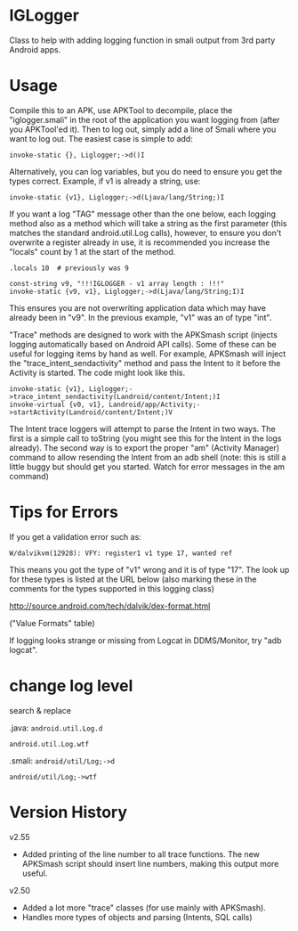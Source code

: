 IGLogger
========

Class to help with adding logging function in smali output from 3rd party Android apps.

Usage
=====

Compile this to an APK, use APKTool to decompile, place the "iglogger.smali" in the
root of the application you want logging from (after you APKTool'ed it). Then to 
log out, simply add a line of Smali where you want to log out. The easiest case
is simple to add:

	invoke-static {}, Liglogger;->d()I 

Alternatively, you can log variables, but you do need to ensure you get the types
correct. Example, if v1 is already a string, use:

	invoke-static {v1}, Liglogger;->d(Ljava/lang/String;)I 

If you want a log "TAG" message other than the one below, each logging method also
as a method which will take a string as the first parameter (this matches the standard
android.util.Log calls), however, to ensure you don't overwrite a register already in use,
it is recommended you increase the "locals" count by 1 at the start of the method.

 	.locals 10  # previously was 9
    
	const-string v9, "!!!IGLOGGER - v1 array length : !!!"
	invoke-static {v9, v1}, Liglogger;->d(Ljava/lang/String;I)I 

This ensures you are not overwriting application data which may have already been in "v9". 
In the previous example, "v1" was an of type "int".

"Trace" methods are designed to work with the APKSmash script (injects logging
automatically based on Android API calls). Some of these can be useful for logging items
by hand as well. For example, APKSmash will inject the "trace_intent_sendactivity" method
and pass the Intent to it before the Activity is started. The code might look like this.

    invoke-static {v1}, Liglogger;->trace_intent_sendactivity(Landroid/content/Intent;)I
    invoke-virtual {v0, v1}, Landroid/app/Activity;->startActivity(Landroid/content/Intent;)V

The Intent trace loggers will attempt to parse the Intent in two ways. The first is a simple
call to toString (you might see this for the Intent in the logs already). The second way
is to export the proper "am" (Activity Manager) command to allow resending the Intent
from an adb shell (note: this is still a little buggy but should get you started. Watch
for error messages in the am command)
    

Tips for Errors 
===============

If you get a validation error such as:

	W/dalvikvm(12928): VFY: register1 v1 type 17, wanted ref
 
This means you got the type of "v1" wrong and it is of type "17". The look up for these
types is listed at the URL below (also marking these in the comments for the types supported
in this logging class)

http://source.android.com/tech/dalvik/dex-format.html

("Value Formats" table)

If logging looks strange or missing from Logcat in DDMS/Monitor, try "adb logcat". 


change log level
===============
search & replace

.java:
`android.util.Log.d`

`android.util.Log.wtf`

.smali:
`android/util/Log;->d`

`android/util/Log;->wtf`


Version History
===============

v2.55 
 
 + Added printing of the line number to all trace functions. The new APKSmash script should insert line numbers, making this output more useful.
 
v2.50 
 
 + Added a lot more "trace" classes (for use mainly with APKSmash).
 + Handles more types of objects and parsing (Intents, SQL calls)
	
